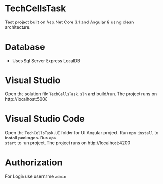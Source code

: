 # TechCellsTask
Test project built on Asp.Net Core 3.1 and Angular 8 using clean architecture.

# Database
- Uses Sql Server Express LocalDB

# Visual Studio
Open the solution file <code>TechCellsTask.sln</code> and build/run. The project runs on http://localhost:5008

# Visual Studio Code
Open the <code>TechCellsTask.UI</code> folder for UI Angular project.
Run <code>npm install</code> to install packages.
Run <code>npm start</code> to run project.
The project runs on http://localhost:4200

# Authorization
For Login use username <code>admin</code>
